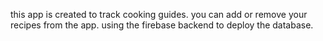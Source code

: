 this app is created to track cooking guides.
you can add or remove your recipes from the app.
using the firebase backend to deploy the database.
